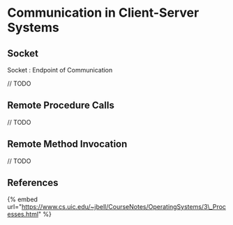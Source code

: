 # Communication in Client-Server Systems

## Socket

Socket : Endpoint of Communication

// TODO

## Remote Procedure Calls

// TODO

## Remote Method Invocation

// TODO



## **References**

{% embed url="https://www.cs.uic.edu/~jbell/CourseNotes/OperatingSystems/3\_Processes.html" %}

